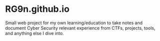 # RG9n.github.io
Small web project for my own learning/education to take notes and document Cyber Security relevant experience from CTFs, projects, tools, and anything else I dive into.
